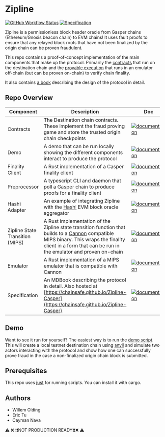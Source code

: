 # Zipline

[![GitHub Workflow Status](https://img.shields.io/github/actions/workflow/status/ChainSafe/Zipline-Casper/zipline.yml?style=for-the-badge)](https://github.com/ChainSafe/Zipline-Casper/actions)
[![Specification](https://img.shields.io/badge/doc-book-green?style=for-the-badge)](https://chainsafe.github.io/Zipline-Casper/)

Zipline is a permissionless block header oracle from Gasper chains (Ethereum/Gnosis beacon chain) to EVM chains! It uses fault proofs to ensure that any relayed block roots that have not been finalized by the origin chain can be proven fraudulent.

This repo contains a proof-of-concept implementation of the main components that make up the protocol. Primarily the [contracts](./contracts) that run on the destination chain and the [provable execution](./zipline-state-transition-mips/) that runs in an emulator off-chain (but can be proven on-chain) to verify chain finality.

It also contains [a book](https://chainsafe.github.io/Zipline-Casper/) describing the design of the protocol in detail. 

## Repo Overview

| Component | Description | Doc |
| -------- | -------- | -------- |
| Contracts     | The Destination chain contracts. These implement the fraud proving game and store the trusted origin chain checkpoints   | [![documentation](https://img.shields.io/badge/readme-blue)](./contracts)  |
| Demo | A demo that can be run locally showing the different components interact to produce the protocol | [![documentation](https://img.shields.io/badge/readme-blue)](./demo)
| Finality Client | A Rust implementation of a Casper finality client | [![documentation](https://img.shields.io/badge/readme-blue)](./finality-client) |
Preprocessor | A typescript CLI and daemon that poll a Gasper chain to produce proofs for a finality client | [![documentation](https://img.shields.io/badge/readme-blue)](./preprocessor) |
Hashi Adapter | An example of integrating Zipline with the [Hashi](https://github.com/gnosis/hashi) EVM block oracle aggregator | [![documentation](https://img.shields.io/badge/readme-blue)](./hashi-adapter) | 
Zipline State Transition (MIPS) | A Rust implementation of the Zipline state transition function that builds to a [Cannon](https://github.com/ethereum-optimism/cannon) compatible MIPS binary. This wraps the finality client in a form that can be run in the emulator and proven on-chain | [![documentation](https://img.shields.io/badge/readme-blue)](./zipline-state-transition-mips) | 
Emulator | A Rust implementation of a MIPS emulator that is compatible with Cannon | [![documentation](https://img.shields.io/badge/readme-blue)](./emulator) | 
Specification | An MDBook describing the protocol in detail. Also hosted at [https://chainsafe.github.io/Zipline-Casper](https://chainsafe.github.io/Zipline-Casper) | [![documentation](https://img.shields.io/badge/readme-blue)](https://chainsafe.github.io/Zipline-Casper) |

## Demo

Want to see it run for yourself? The easiest way is to run the [demo script](./demo). This will create a local testnet destination chain using [anvil](https://book.getfoundry.sh/reference/anvil/) and simulate two actors interacting with the protocol and show how one can successfully prove fraud in the case a non-finalized origin chain block is submitted.

## Prerequisites

This repo uses [just](https://github.com/casey/just) for running scripts. You can install it with cargo.

## Authors

- Willem Olding
- Eric Tu
- Cayman Nava

⚠️ ❌ ❗️❗️NOT PRODUCTION READY❗️❗️❌ ⚠️
